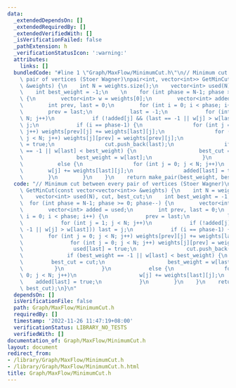 ```yaml
---
data:
  _extendedDependsOn: []
  _extendedRequiredBy: []
  _extendedVerifiedWith: []
  _isVerificationFailed: false
  _pathExtension: h
  _verificationStatusIcon: ':warning:'
  attributes:
    links: []
  bundledCode: "#line 1 \"Graph/MaxFlow/MinimumCut.h\"\n// Minimum cut between every\
    \ pair of vertices (Stoer Wagner)\npair<int, vector<int>> GetMinCut(const vector<vector<int>>\
    \ &weights) {\n    int N = weights.size();\n    vector<int> used(N), cut, best_cut;\n\
    \    int best_weight = -1;\n    \n    for (int phase = N-1; phase >= 0; phase--)\
    \ {\n        vector<int> w = weights[0];\n        vector<int> added = used;\n\
    \        int prev, last = 0;\n        for (int i = 0; i < phase; i++) {\n    \
    \        prev = last;\n            last = -1;\n            for (int j = 1; j <\
    \ N; j++)\n            if (!added[j] && (last == -1 || w[j] > w[last])) last =\
    \ j;\n            if (i == phase-1) {\n                for (int j = 0; j < N;\
    \ j++) weights[prev][j] += weights[last][j];\n                for (int j = 0;\
    \ j < N; j++) weights[j][prev] = weights[prev][j];\n                used[last]\
    \ = true;\n                cut.push_back(last);\n                if (best_weight\
    \ == -1 || w[last] < best_weight) {\n                    best_cut = cut;\n   \
    \                 best_weight = w[last];\n                }\n            }\n \
    \           else {\n                for (int j = 0; j < N; j++)\n            \
    \        w[j] += weights[last][j];\n                added[last] = true;\n    \
    \        }\n        }\n    }\n    return make_pair(best_weight, best_cut);\n}\n"
  code: "// Minimum cut between every pair of vertices (Stoer Wagner)\npair<int, vector<int>>\
    \ GetMinCut(const vector<vector<int>> &weights) {\n    int N = weights.size();\n\
    \    vector<int> used(N), cut, best_cut;\n    int best_weight = -1;\n    \n  \
    \  for (int phase = N-1; phase >= 0; phase--) {\n        vector<int> w = weights[0];\n\
    \        vector<int> added = used;\n        int prev, last = 0;\n        for (int\
    \ i = 0; i < phase; i++) {\n            prev = last;\n            last = -1;\n\
    \            for (int j = 1; j < N; j++)\n            if (!added[j] && (last ==\
    \ -1 || w[j] > w[last])) last = j;\n            if (i == phase-1) {\n        \
    \        for (int j = 0; j < N; j++) weights[prev][j] += weights[last][j];\n \
    \               for (int j = 0; j < N; j++) weights[j][prev] = weights[prev][j];\n\
    \                used[last] = true;\n                cut.push_back(last);\n  \
    \              if (best_weight == -1 || w[last] < best_weight) {\n           \
    \         best_cut = cut;\n                    best_weight = w[last];\n      \
    \          }\n            }\n            else {\n                for (int j =\
    \ 0; j < N; j++)\n                    w[j] += weights[last][j];\n            \
    \    added[last] = true;\n            }\n        }\n    }\n    return make_pair(best_weight,\
    \ best_cut);\n}\n"
  dependsOn: []
  isVerificationFile: false
  path: Graph/MaxFlow/MinimumCut.h
  requiredBy: []
  timestamp: '2022-11-26 11:47:19+08:00'
  verificationStatus: LIBRARY_NO_TESTS
  verifiedWith: []
documentation_of: Graph/MaxFlow/MinimumCut.h
layout: document
redirect_from:
- /library/Graph/MaxFlow/MinimumCut.h
- /library/Graph/MaxFlow/MinimumCut.h.html
title: Graph/MaxFlow/MinimumCut.h
---
```

